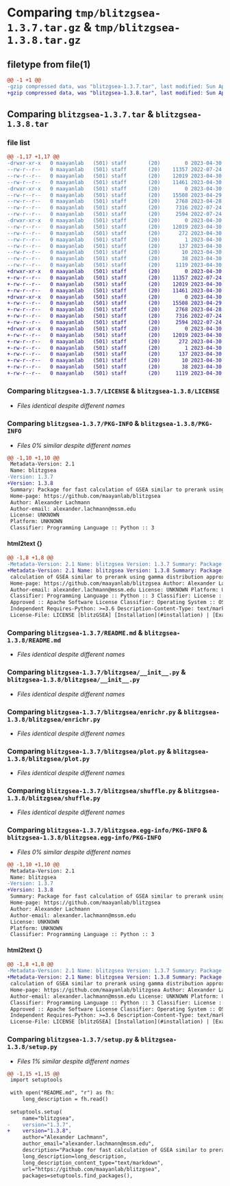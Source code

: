 # Comparing `tmp/blitzgsea-1.3.7.tar.gz` & `tmp/blitzgsea-1.3.8.tar.gz`

## filetype from file(1)

```diff
@@ -1 +1 @@
-gzip compressed data, was "blitzgsea-1.3.7.tar", last modified: Sun Apr 30 01:25:17 2023, max compression
+gzip compressed data, was "blitzgsea-1.3.8.tar", last modified: Sun Apr 30 01:34:50 2023, max compression
```

## Comparing `blitzgsea-1.3.7.tar` & `blitzgsea-1.3.8.tar`

### file list

```diff
@@ -1,17 +1,17 @@
-drwxr-xr-x   0 maayanlab   (501) staff       (20)        0 2023-04-30 01:25:17.988736 blitzgsea-1.3.7/
--rw-r--r--   0 maayanlab   (501) staff       (20)    11357 2022-07-24 15:38:47.000000 blitzgsea-1.3.7/LICENSE
--rw-r--r--   0 maayanlab   (501) staff       (20)    12019 2023-04-30 01:25:17.988296 blitzgsea-1.3.7/PKG-INFO
--rw-r--r--   0 maayanlab   (501) staff       (20)    11461 2023-04-30 01:15:44.000000 blitzgsea-1.3.7/README.md
-drwxr-xr-x   0 maayanlab   (501) staff       (20)        0 2023-04-30 01:25:17.987177 blitzgsea-1.3.7/blitzgsea/
--rw-r--r--   0 maayanlab   (501) staff       (20)    15508 2023-04-29 01:49:21.000000 blitzgsea-1.3.7/blitzgsea/__init__.py
--rw-r--r--   0 maayanlab   (501) staff       (20)     2768 2023-04-28 02:23:48.000000 blitzgsea-1.3.7/blitzgsea/enrichr.py
--rw-r--r--   0 maayanlab   (501) staff       (20)     7316 2022-07-24 15:38:47.000000 blitzgsea-1.3.7/blitzgsea/plot.py
--rw-r--r--   0 maayanlab   (501) staff       (20)     2594 2022-07-24 15:38:47.000000 blitzgsea-1.3.7/blitzgsea/shuffle.py
-drwxr-xr-x   0 maayanlab   (501) staff       (20)        0 2023-04-30 01:25:17.988045 blitzgsea-1.3.7/blitzgsea.egg-info/
--rw-r--r--   0 maayanlab   (501) staff       (20)    12019 2023-04-30 01:25:17.000000 blitzgsea-1.3.7/blitzgsea.egg-info/PKG-INFO
--rw-r--r--   0 maayanlab   (501) staff       (20)      272 2023-04-30 01:25:17.000000 blitzgsea-1.3.7/blitzgsea.egg-info/SOURCES.txt
--rw-r--r--   0 maayanlab   (501) staff       (20)        1 2023-04-30 01:25:17.000000 blitzgsea-1.3.7/blitzgsea.egg-info/dependency_links.txt
--rw-r--r--   0 maayanlab   (501) staff       (20)      137 2023-04-30 01:25:17.000000 blitzgsea-1.3.7/blitzgsea.egg-info/requires.txt
--rw-r--r--   0 maayanlab   (501) staff       (20)       10 2023-04-30 01:25:17.000000 blitzgsea-1.3.7/blitzgsea.egg-info/top_level.txt
--rw-r--r--   0 maayanlab   (501) staff       (20)       38 2023-04-30 01:25:17.988981 blitzgsea-1.3.7/setup.cfg
--rw-r--r--   0 maayanlab   (501) staff       (20)     1119 2023-04-30 01:24:52.000000 blitzgsea-1.3.7/setup.py
+drwxr-xr-x   0 maayanlab   (501) staff       (20)        0 2023-04-30 01:34:50.281338 blitzgsea-1.3.8/
+-rw-r--r--   0 maayanlab   (501) staff       (20)    11357 2022-07-24 15:38:47.000000 blitzgsea-1.3.8/LICENSE
+-rw-r--r--   0 maayanlab   (501) staff       (20)    12019 2023-04-30 01:34:50.280868 blitzgsea-1.3.8/PKG-INFO
+-rw-r--r--   0 maayanlab   (501) staff       (20)    11461 2023-04-30 01:15:44.000000 blitzgsea-1.3.8/README.md
+drwxr-xr-x   0 maayanlab   (501) staff       (20)        0 2023-04-30 01:34:50.279758 blitzgsea-1.3.8/blitzgsea/
+-rw-r--r--   0 maayanlab   (501) staff       (20)    15508 2023-04-29 01:49:21.000000 blitzgsea-1.3.8/blitzgsea/__init__.py
+-rw-r--r--   0 maayanlab   (501) staff       (20)     2768 2023-04-28 02:23:48.000000 blitzgsea-1.3.8/blitzgsea/enrichr.py
+-rw-r--r--   0 maayanlab   (501) staff       (20)     7316 2022-07-24 15:38:47.000000 blitzgsea-1.3.8/blitzgsea/plot.py
+-rw-r--r--   0 maayanlab   (501) staff       (20)     2594 2022-07-24 15:38:47.000000 blitzgsea-1.3.8/blitzgsea/shuffle.py
+drwxr-xr-x   0 maayanlab   (501) staff       (20)        0 2023-04-30 01:34:50.280599 blitzgsea-1.3.8/blitzgsea.egg-info/
+-rw-r--r--   0 maayanlab   (501) staff       (20)    12019 2023-04-30 01:34:50.000000 blitzgsea-1.3.8/blitzgsea.egg-info/PKG-INFO
+-rw-r--r--   0 maayanlab   (501) staff       (20)      272 2023-04-30 01:34:50.000000 blitzgsea-1.3.8/blitzgsea.egg-info/SOURCES.txt
+-rw-r--r--   0 maayanlab   (501) staff       (20)        1 2023-04-30 01:34:50.000000 blitzgsea-1.3.8/blitzgsea.egg-info/dependency_links.txt
+-rw-r--r--   0 maayanlab   (501) staff       (20)      137 2023-04-30 01:34:50.000000 blitzgsea-1.3.8/blitzgsea.egg-info/requires.txt
+-rw-r--r--   0 maayanlab   (501) staff       (20)       10 2023-04-30 01:34:50.000000 blitzgsea-1.3.8/blitzgsea.egg-info/top_level.txt
+-rw-r--r--   0 maayanlab   (501) staff       (20)       38 2023-04-30 01:34:50.281509 blitzgsea-1.3.8/setup.cfg
+-rw-r--r--   0 maayanlab   (501) staff       (20)     1119 2023-04-30 01:34:07.000000 blitzgsea-1.3.8/setup.py
```

### Comparing `blitzgsea-1.3.7/LICENSE` & `blitzgsea-1.3.8/LICENSE`

 * *Files identical despite different names*

### Comparing `blitzgsea-1.3.7/PKG-INFO` & `blitzgsea-1.3.8/PKG-INFO`

 * *Files 0% similar despite different names*

```diff
@@ -1,10 +1,10 @@
 Metadata-Version: 2.1
 Name: blitzgsea
-Version: 1.3.7
+Version: 1.3.8
 Summary: Package for fast calculation of GSEA similar to prerank using gamma distribution approximation.
 Home-page: https://github.com/maayanlab/blitzgsea
 Author: Alexander Lachmann
 Author-email: alexander.lachmann@mssm.edu
 License: UNKNOWN
 Platform: UNKNOWN
 Classifier: Programming Language :: Python :: 3
```

#### html2text {}

```diff
@@ -1,8 +1,8 @@
-Metadata-Version: 2.1 Name: blitzgsea Version: 1.3.7 Summary: Package for fast
+Metadata-Version: 2.1 Name: blitzgsea Version: 1.3.8 Summary: Package for fast
 calculation of GSEA similar to prerank using gamma distribution approximation.
 Home-page: https://github.com/maayanlab/blitzgsea Author: Alexander Lachmann
 Author-email: alexander.lachmann@mssm.edu License: UNKNOWN Platform: UNKNOWN
 Classifier: Programming Language :: Python :: 3 Classifier: License :: OSI
 Approved :: Apache Software License Classifier: Operating System :: OS
 Independent Requires-Python: >=3.6 Description-Content-Type: text/markdown
 License-File: LICENSE [blitzGSEA] [Installation](#installation) | [Example]
```

### Comparing `blitzgsea-1.3.7/README.md` & `blitzgsea-1.3.8/README.md`

 * *Files identical despite different names*

### Comparing `blitzgsea-1.3.7/blitzgsea/__init__.py` & `blitzgsea-1.3.8/blitzgsea/__init__.py`

 * *Files identical despite different names*

### Comparing `blitzgsea-1.3.7/blitzgsea/enrichr.py` & `blitzgsea-1.3.8/blitzgsea/enrichr.py`

 * *Files identical despite different names*

### Comparing `blitzgsea-1.3.7/blitzgsea/plot.py` & `blitzgsea-1.3.8/blitzgsea/plot.py`

 * *Files identical despite different names*

### Comparing `blitzgsea-1.3.7/blitzgsea/shuffle.py` & `blitzgsea-1.3.8/blitzgsea/shuffle.py`

 * *Files identical despite different names*

### Comparing `blitzgsea-1.3.7/blitzgsea.egg-info/PKG-INFO` & `blitzgsea-1.3.8/blitzgsea.egg-info/PKG-INFO`

 * *Files 0% similar despite different names*

```diff
@@ -1,10 +1,10 @@
 Metadata-Version: 2.1
 Name: blitzgsea
-Version: 1.3.7
+Version: 1.3.8
 Summary: Package for fast calculation of GSEA similar to prerank using gamma distribution approximation.
 Home-page: https://github.com/maayanlab/blitzgsea
 Author: Alexander Lachmann
 Author-email: alexander.lachmann@mssm.edu
 License: UNKNOWN
 Platform: UNKNOWN
 Classifier: Programming Language :: Python :: 3
```

#### html2text {}

```diff
@@ -1,8 +1,8 @@
-Metadata-Version: 2.1 Name: blitzgsea Version: 1.3.7 Summary: Package for fast
+Metadata-Version: 2.1 Name: blitzgsea Version: 1.3.8 Summary: Package for fast
 calculation of GSEA similar to prerank using gamma distribution approximation.
 Home-page: https://github.com/maayanlab/blitzgsea Author: Alexander Lachmann
 Author-email: alexander.lachmann@mssm.edu License: UNKNOWN Platform: UNKNOWN
 Classifier: Programming Language :: Python :: 3 Classifier: License :: OSI
 Approved :: Apache Software License Classifier: Operating System :: OS
 Independent Requires-Python: >=3.6 Description-Content-Type: text/markdown
 License-File: LICENSE [blitzGSEA] [Installation](#installation) | [Example]
```

### Comparing `blitzgsea-1.3.7/setup.py` & `blitzgsea-1.3.8/setup.py`

 * *Files 1% similar despite different names*

```diff
@@ -1,15 +1,15 @@
 import setuptools
 
 with open("README.md", "r") as fh:
     long_description = fh.read()
 
 setuptools.setup(
     name="blitzgsea",
-    version="1.3.7",
+    version="1.3.8",
     author="Alexander Lachmann",
     author_email="alexander.lachmann@mssm.edu",
     description="Package for fast calculation of GSEA similar to prerank using gamma distribution approximation.",
     long_description=long_description,
     long_description_content_type="text/markdown",
     url="https://github.com/maayanlab/blitzgsea",
     packages=setuptools.find_packages(),
```

